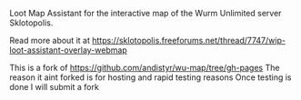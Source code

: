 Loot Map Assistant for the interactive map of the Wurm Unlimited server Sklotopolis.

Read more about it at https://sklotopolis.freeforums.net/thread/7747/wip-loot-assistant-overlay-webmap

This is a fork of https://github.com/andistyr/wu-map/tree/gh-pages
The reason it aint forked is for hosting and rapid testing reasons
Once testing is done I will submit a fork
